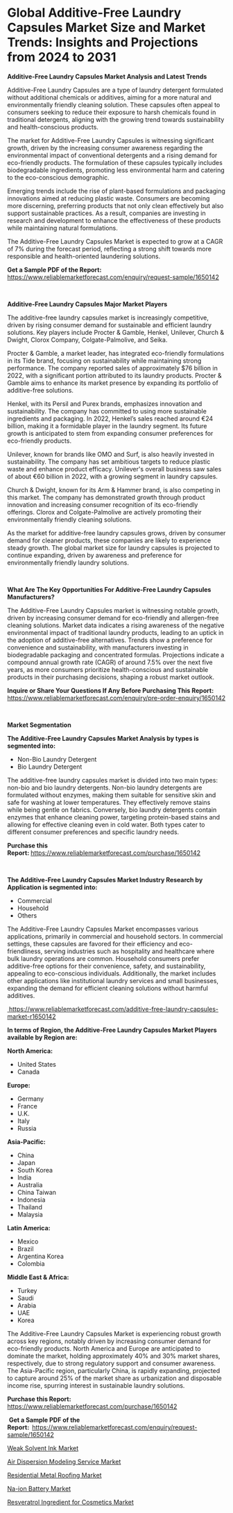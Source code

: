 <p><h1>Global Additive-Free Laundry Capsules Market Size and Market Trends: Insights and Projections from 2024 to 2031</h1></p><p><strong>Additive-Free Laundry Capsules Market Analysis and Latest Trends</strong></p>
<p><p>Additive-Free Laundry Capsules are a type of laundry detergent formulated without additional chemicals or additives, aiming for a more natural and environmentally friendly cleaning solution. These capsules often appeal to consumers seeking to reduce their exposure to harsh chemicals found in traditional detergents, aligning with the growing trend towards sustainability and health-conscious products.</p><p>The market for Additive-Free Laundry Capsules is witnessing significant growth, driven by the increasing consumer awareness regarding the environmental impact of conventional detergents and a rising demand for eco-friendly products. The formulation of these capsules typically includes biodegradable ingredients, promoting less environmental harm and catering to the eco-conscious demographic.</p><p>Emerging trends include the rise of plant-based formulations and packaging innovations aimed at reducing plastic waste. Consumers are becoming more discerning, preferring products that not only clean effectively but also support sustainable practices. As a result, companies are investing in research and development to enhance the effectiveness of these products while maintaining natural formulations. </p><p>The Additive-Free Laundry Capsules Market is expected to grow at a CAGR of 7% during the forecast period, reflecting a strong shift towards more responsible and health-oriented laundering solutions.</p></p>
<p><strong>Get a Sample PDF of the Report:&nbsp;</strong> <a href="https://www.reliablemarketforecast.com/enquiry/request-sample/1650142?utm_campaign=1080&utm_medium=2&utm_source=Github&utm_content=ia&utm_term=08122024&utm_id=additive-free-laundry-capsules">https://www.reliablemarketforecast.com/enquiry/request-sample/1650142</a></p>
<p>&nbsp;</p>
<p><strong>Additive-Free Laundry Capsules Major Market Players</strong></p>
<p><p>The additive-free laundry capsules market is increasingly competitive, driven by rising consumer demand for sustainable and efficient laundry solutions. Key players include Procter & Gamble, Henkel, Unilever, Church & Dwight, Clorox Company, Colgate-Palmolive, and Seika. </p><p>Procter & Gamble, a market leader, has integrated eco-friendly formulations in its Tide brand, focusing on sustainability while maintaining strong performance. The company reported sales of approximately $76 billion in 2022, with a significant portion attributed to its laundry products. Procter & Gamble aims to enhance its market presence by expanding its portfolio of additive-free solutions.</p><p>Henkel, with its Persil and Purex brands, emphasizes innovation and sustainability. The company has committed to using more sustainable ingredients and packaging. In 2022, Henkel’s sales reached around €24 billion, making it a formidable player in the laundry segment. Its future growth is anticipated to stem from expanding consumer preferences for eco-friendly products.</p><p>Unilever, known for brands like OMO and Surf, is also heavily invested in sustainability. The company has set ambitious targets to reduce plastic waste and enhance product efficacy. Unilever's overall business saw sales of about €60 billion in 2022, with a growing segment in laundry capsules. </p><p>Church & Dwight, known for its Arm & Hammer brand, is also competing in this market. The company has demonstrated growth through product innovation and increasing consumer recognition of its eco-friendly offerings. Clorox and Colgate-Palmolive are actively promoting their environmentally friendly cleaning solutions.</p><p>As the market for additive-free laundry capsules grows, driven by consumer demand for cleaner products, these companies are likely to experience steady growth. The global market size for laundry capsules is projected to continue expanding, driven by awareness and preference for environmentally friendly laundry solutions.</p></p>
<p>&nbsp;</p>
<p><strong>What Are The Key Opportunities For Additive-Free Laundry Capsules Manufacturers?</strong></p>
<p><p>The Additive-Free Laundry Capsules market is witnessing notable growth, driven by increasing consumer demand for eco-friendly and allergen-free cleaning solutions. Market data indicates a rising awareness of the negative environmental impact of traditional laundry products, leading to an uptick in the adoption of additive-free alternatives. Trends show a preference for convenience and sustainability, with manufacturers investing in biodegradable packaging and concentrated formulas. Projections indicate a compound annual growth rate (CAGR) of around 7.5% over the next five years, as more consumers prioritize health-conscious and sustainable products in their purchasing decisions, shaping a robust market outlook.</p></p>
<p><strong>Inquire or Share Your Questions If Any Before Purchasing This Report:</strong> <a href="https://www.reliablemarketforecast.com/enquiry/pre-order-enquiry/1650142?utm_campaign=1080&utm_medium=2&utm_source=Github&utm_content=ia&utm_term=08122024&utm_id=additive-free-laundry-capsules">https://www.reliablemarketforecast.com/enquiry/pre-order-enquiry/1650142</a></p>
<p>&nbsp;</p>
<p><strong>Market Segmentation</strong></p>
<p><strong>The Additive-Free Laundry Capsules Market Analysis by types is segmented into:</strong></p>
<p><ul><li>Non-Bio Laundry Detergent</li><li>Bio Laundry Detergent</li></ul></p>
<p><p>The additive-free laundry capsules market is divided into two main types: non-bio and bio laundry detergents. Non-bio laundry detergents are formulated without enzymes, making them suitable for sensitive skin and safe for washing at lower temperatures. They effectively remove stains while being gentle on fabrics. Conversely, bio laundry detergents contain enzymes that enhance cleaning power, targeting protein-based stains and allowing for effective cleaning even in cold water. Both types cater to different consumer preferences and specific laundry needs.</p></p>
<p><strong>Purchase this Report:&nbsp;</strong><a href="https://www.reliablemarketforecast.com/purchase/1650142?utm_campaign=1080&utm_medium=2&utm_source=Github&utm_content=ia&utm_term=08122024&utm_id=additive-free-laundry-capsules">https://www.reliablemarketforecast.com/purchase/1650142</a></p>
<p>&nbsp;</p>
<p><strong>The Additive-Free Laundry Capsules Market Industry Research by Application is segmented into:</strong></p>
<p><ul><li>Commercial</li><li>Household</li><li>Others</li></ul></p>
<p><p>The Additive-Free Laundry Capsules Market encompasses various applications, primarily in commercial and household sectors. In commercial settings, these capsules are favored for their efficiency and eco-friendliness, serving industries such as hospitality and healthcare where bulk laundry operations are common. Household consumers prefer additive-free options for their convenience, safety, and sustainability, appealing to eco-conscious individuals. Additionally, the market includes other applications like institutional laundry services and small businesses, expanding the demand for efficient cleaning solutions without harmful additives.</p></p>
<p><a href="https://www.reliablemarketforecast.com/additive-free-laundry-capsules-market-r1650142?utm_campaign=1080&utm_medium=2&utm_source=Github&utm_content=ia&utm_term=08122024&utm_id=additive-free-laundry-capsules">&nbsp;https://www.reliablemarketforecast.com/additive-free-laundry-capsules-market-r1650142</a></p>
<p><strong>In terms of Region, the Additive-Free Laundry Capsules Market Players available by Region are:</strong></p>
<p>
    <p> <strong> North America: </strong>
        <ul>
            <li>United States</li>
            <li>Canada</li>
        </ul>
        </p> 
    <p> <strong> Europe: </strong>
        <ul>
            <li>Germany</li>
            <li>France</li>
            <li>U.K.</li>
            <li>Italy</li>
            <li>Russia</li>
        </ul>
        </p> 
    <p> <strong> Asia-Pacific: </strong>
        <ul>
            <li>China</li>
            <li>Japan</li>
            <li>South Korea</li>
            <li>India</li>
            <li>Australia</li>
            <li>China Taiwan</li>
            <li>Indonesia</li>
            <li>Thailand</li>
            <li>Malaysia</li>
        </ul>
        </p> 
    <p> <strong> Latin America: </strong>
        <ul>
            <li>Mexico</li>
            <li>Brazil</li>
            <li>Argentina Korea</li>
            <li>Colombia</li>
        </ul>
        </p> 
    <p> <strong> Middle East & Africa: </strong>
        <ul>
            <li>Turkey</li>
            <li>Saudi</li>
            <li>Arabia</li>
            <li>UAE</li>
            <li>Korea</li>
        </ul>
    </p>
    </p>
<p><p>The Additive-Free Laundry Capsules Market is experiencing robust growth across key regions, notably driven by increasing consumer demand for eco-friendly products. North America and Europe are anticipated to dominate the market, holding approximately 40% and 30% market shares, respectively, due to strong regulatory support and consumer awareness. The Asia-Pacific region, particularly China, is rapidly expanding, projected to capture around 25% of the market share as urbanization and disposable income rise, spurring interest in sustainable laundry solutions.</p></p>
<p><strong>Purchase this Report: </strong><a href="https://www.reliablemarketforecast.com/purchase/1650142?utm_campaign=1080&utm_medium=2&utm_source=Github&utm_content=ia&utm_term=08122024&utm_id=additive-free-laundry-capsules">https://www.reliablemarketforecast.com/purchase/1650142</a></p>
<p>&nbsp;<strong>Get a Sample PDF of the Report:&nbsp;&nbsp;</strong><a href="https://www.reliablemarketforecast.com/enquiry/request-sample/1650142?utm_campaign=1080&utm_medium=2&utm_source=Github&utm_content=ia&utm_term=08122024&utm_id=additive-free-laundry-capsules">https://www.reliablemarketforecast.com/enquiry/request-sample/1650142</a></p>
<p><strong></strong></p>
<p><p><a href="https://www.linkedin.com/pulse/weak-solvent-ink-market-growth-outlook-comprehensive-analysis-lxwqe?utm_campaign=1080&utm_medium=2&utm_source=Github&utm_content=ia&utm_term=08122024&utm_id=additive-free-laundry-capsules">Weak Solvent Ink Market</a></p><p><a href="https://issuu.com/reportprime-2/docs/air-dispersion-modeling-service-market-size-2030.p?utm_campaign=1080&utm_medium=2&utm_source=Github&utm_content=ia&utm_term=08122024&utm_id=additive-free-laundry-capsules">Air Dispersion Modeling Service Market</a></p><p><a href="https://issuu.com/reportprime-2/docs/residential-metal-roofing-market-size-2030.pptx?utm_campaign=1080&utm_medium=2&utm_source=Github&utm_content=ia&utm_term=08122024&utm_id=additive-free-laundry-capsules">Residential Metal Roofing Market</a></p><p><a href="https://github.com/gdfhhhj/Market-Research-Report-List-6/blob/main/na-ion-battery-market.md?utm_campaign=1080&utm_medium=2&utm_source=Github&utm_content=ia&utm_term=08122024&utm_id=additive-free-laundry-capsules">Na-ion Battery Market</a></p><p><a href="https://www.linkedin.com/pulse/resveratrol-ingredient-cosmetics-market-report-demographics-1lv3e?utm_campaign=1080&utm_medium=2&utm_source=Github&utm_content=ia&utm_term=08122024&utm_id=additive-free-laundry-capsules">Resveratrol Ingredient for Cosmetics Market</a></p></p>